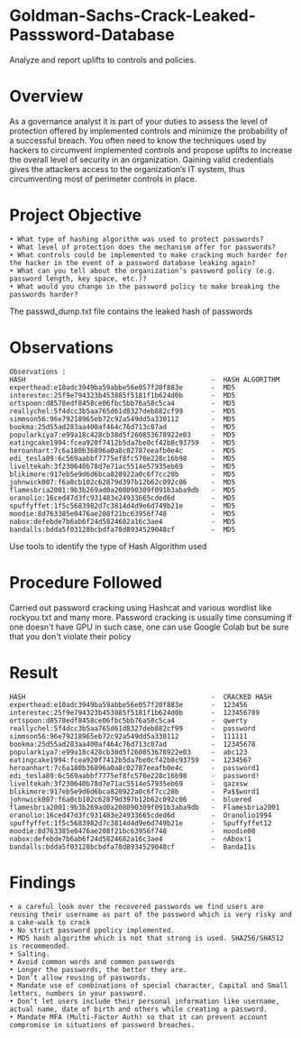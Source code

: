 # Goldman-Sachs-Crack-Leaked-Passsword-Database
Analyze and report uplifts to controls and policies.

# Overview
  As a governance analyst it is part of your duties to assess the level of protection offered by implemented controls and minimize the probability of a successful breach. You often need to know the techniques used by hackers to circumvent implemented controls and propose uplifts to increase the overall level of security in an organization. Gaining valid credentials gives the attackers access to the organization’s IT system, thus circumventing most of perimeter controls in place.
  
# Project Objective
    • What type of hashing algorithm was used to protect passwords?
    • What level of protection does the mechanism offer for passwords?
    • What controls could be implemented to make cracking much harder for the hacker in the event of a password database leaking again?
    • What can you tell about the organization’s password policy (e.g. password length, key space, etc.)?
    • What would you change in the password policy to make breaking the passwords harder? 

The passwd_dump.txt file contains the leaked hash of passwords


# Observations
    Observations :
    HASH                                              -  HASH ALGORITHM
    experthead:e10adc3949ba59abbe56e057f20f883e       -  MD5
    interestec:25f9e794323b453885f5181f1b624d0b       -  MD5
    ortspoon:d8578edf8458ce06fbc5bb76a58c5ca4         -  MD5
    reallychel:5f4dcc3b5aa765d61d8327deb882cf99       -  MD5
    simmson56:96e79218965eb72c92a549dd5a330112        -  MD5
    bookma:25d55ad283aa400af464c76d713c07ad           -  MD5
    popularkiya7:e99a18c428cb38d5f260853678922e03     -  MD5
    eatingcake1994:fcea920f7412b5da7be0cf42b8c93759   -  MD5
    heroanhart:7c6a180b36896a0a8c02787eeafb0e4c       -  MD5
    edi_tesla89:6c569aabbf7775ef8fc570e228c16b98      -  MD5
    liveltekah:3f230640b78d7e71ac5514e57935eb69       -  MD5
    blikimore:917eb5e9d6d6bca820922a0c6f7cc28b        -  MD5
    johnwick007:f6a0cb102c62879d397b12b62c092c06      -  MD5
    flamesbria2001:9b3b269ad0a208090309f091b3aba9db   -  MD5
    oranolio:16ced47d3fc931483e24933665cded6d         -  MD5
    spuffyffet:1f5c5683982d7c3814d4d9e6d749b21e       -  MD5
    moodie:8d763385e0476ae208f21bc63956f748           -  MD5
    nabox:defebde7b6ab6f24d5824682a16c3ae4            -  MD5
    bandalls:bdda5f03128bcbdfa78d8934529048cf         -  MD5
Use tools to identify the type of Hash Algorithm used

# Procedure Followed
   Carried out password cracking using Hashcat and various wordlist like rockyou.txt and many more.
   Password cracking is usually time consuming if one doesn't have GPU in such case, one can use Google Colab but be sure that you don't violate their policy
   
# Result
    HASH                                              -  CRACKED HASH
    experthead:e10adc3949ba59abbe56e057f20f883e       -  123456
    interestec:25f9e794323b453885f5181f1b624d0b       -  123456789
    ortspoon:d8578edf8458ce06fbc5bb76a58c5ca4         -  qwerty
    reallychel:5f4dcc3b5aa765d61d8327deb882cf99       -  password
    simmson56:96e79218965eb72c92a549dd5a330112        -  111111
    bookma:25d55ad283aa400af464c76d713c07ad           -  12345678
    popularkiya7:e99a18c428cb38d5f260853678922e03     -  abc123
    eatingcake1994:fcea920f7412b5da7be0cf42b8c93759   -  1234567
    heroanhart:7c6a180b36896a0a8c02787eeafb0e4c       -  password1
    edi_tesla89:6c569aabbf7775ef8fc570e228c16b98      -  password!
    liveltekah:3f230640b78d7e71ac5514e57935eb69       -  qazxsw
    blikimore:917eb5e9d6d6bca820922a0c6f7cc28b        -  Pa$$word1
    johnwick007:f6a0cb102c62879d397b12b62c092c06      -  bluered
    flamesbria2001:9b3b269ad0a208090309f091b3aba9db   -  Flamesbria2001
    oranolio:16ced47d3fc931483e24933665cded6d         -  Oranolio1994
    spuffyffet:1f5c5683982d7c3814d4d9e6d749b21e       -  Spuffyffet12
    moodie:8d763385e0476ae208f21bc63956f748           -  moodie00
    nabox:defebde7b6ab6f24d5824682a16c3ae4            -  nAbox!1
    bandalls:bdda5f03128bcbdfa78d8934529048cf         -  Banda11s
    
# Findings
    • a careful look over the recovered passwords we find users are reusing their username as part of the password which is very risky and a cake-walk to crack
    • No strict password ppolicy implemented.
    • MD5 hash algorithm which is not that strong is used. SHA256/SHA512 is recommended.
    • Salting.
    • Avoid common words and common passwords
    • Longer the passwords, the better they are.
    • Don’t allow reusing of passwords.
    • Mandate use of combinations of special character, Capital and Small letters, numbers in your password.
    • Don’t let users include their personal information like username, actual name, date of birth and others while creating a password.
    • Mandate MFA (Multi-Factor Auth) so that it can prevent account compromise in situations of password breaches.
